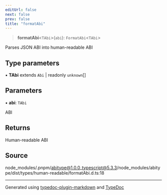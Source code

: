 ```yaml
---
editUrl: false
next: false
prev: false
title: "formatAbi"
---
```


> **formatAbi**\<`TAbi`\>(`abi`): `FormatAbi`\<`TAbi`\>

Parses JSON ABI into human-readable ABI

## Type parameters

▪ **TAbi** extends `Abi` \| readonly `unknown`[]

## Parameters

▪ **abi**: `TAbi`

ABI

## Returns

Human-readable ABI

## Source

node\_modules/.pnpm/abitype@1.0.0\_typescript@5.3.3/node\_modules/abitype/dist/types/human-readable/formatAbi.d.ts:18

***
Generated using [typedoc-plugin-markdown](https://www.npmjs.com/package/typedoc-plugin-markdown) and [TypeDoc](https://typedoc.org/)
